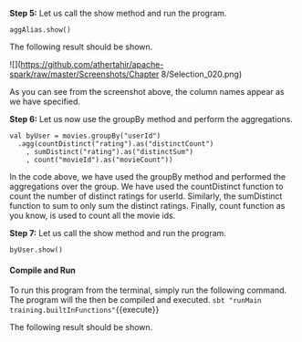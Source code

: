

**Step 5:** Let us call the show method and run the program.

```
aggAlias.show()
```

The following result should be shown.

![](https://github.com/athertahir/apache-spark/raw/master/Screenshots/Chapter 8/Selection_020.png)

As you can see from the screenshot above, the column names appear as we have specified.

**Step 6:** Let us now use the groupBy method and perform the aggregations.

```
val byUser = movies.groupBy("userId")
  .agg(countDistinct("rating").as("distinctCount")
    , sumDistinct("rating").as("distinctSum")
    , count("movieId").as("movieCount"))
```

In the code above, we have used the groupBy method and performed the aggregations over the group. We have used the countDistinct function to count the number of distinct ratings for userId. Similarly, the sumDistinct function to sum to only sum the distinct ratings. Finally, count function as you know, is used to count all the movie ids.

 

**Step 7:** Let us call the show method and run the program.

```
byUser.show()
```


#### Compile and Run
To run this program from the terminal, simply run the following command. The program will the then be compiled and executed.
`sbt "runMain training.builtInFunctions"`{{execute}} 

The following result should be shown.

 